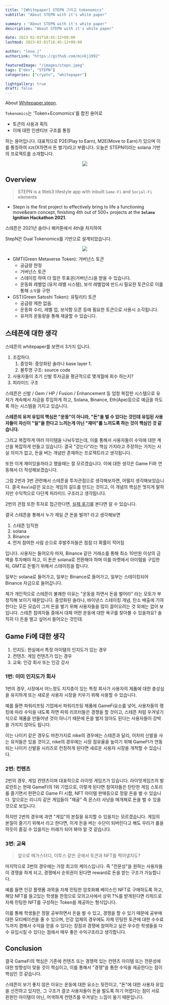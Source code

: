 ```yaml
---
title: "[Whitepaper] STEPN 그리고 tokenomics"
subtitle: "About STEPN with it's white paper"

summary : "About STEPN with it's white paper"
description: "About STEPN with it's white paper"

date: 2023-02-01T18:45:12+09:00
lastmod: 2023-02-01T18:45:12+09:00

author: "leoo.j"
authorLink: "https://github.com/minkj1992"

featuredImage: "/images/stepn.jpeg"
tags: ["dev", "STEPN"]
categories: ["crypto", "whitepaper"]

lightgallery: true
draft: false
---
```


About [Whitepaper.stepn](https://whitepaper.stepn.com/).
<!--more-->

`Tokenomics`는 'Token+Ecomomics'를 합친 용어로

- 토큰의 사용과 획득
- 이에 대한 인센티브 구조를 통칭

하는 용어입니다. 대표적으로 P2E(Play to Earn), M2E(Move to Earn)가 있으며 이를 통칭하여 `X2E`(X하면서 돈 벌기)라고 부릅니다. 오늘은 STEPN이라는 solana 기반의 프로젝트를 소개합니다.

<center>

![](/images/stepn_apps.png)

</center>

## Overview

> STEPN is a Web3 lifestyle app with inbuilt `Game-Fi` and `Social-Fi` elements


- Stepn is the first project to effectively bring to life a functioning move&earn concept, finishing 4th out of 500+ projects at the **`Solana` Ignition Hackathon 2021**.

스테픈은 2021년 솔라나 해커톤에서 4th을 차지하여  

StepN은 Dual Tokenomics를 기반으로 설계되었습니다.


<center>

![](/images/stepn_tokens.png)

</center>

- GMT(Green Metaverse Token): 거버넌스 토큰
    - 공급량 한정
    - 거버넌스 토큰
    - 스테이킹 하여 더 많은 투표권(거버넌스)을 받을 수 있습니다.
    - 운동화 레벨업 (유저 레벨 시스템), 보석 레벨업에 반드시 필요한 토큰으로 이를 통해 `소각`을 구현
- GST(Green Satoshi Token): 유틸리티 토큰
    - 공급량 제한 없음. 
    - 운동화 수리, 레벨 업, 보석함 오픈 등에 필요한 토큰으로 사용시 소각됩니다. 
    - 유저의 운동량을 통해 채굴할 수 있습니다. 

## 스테픈에 대한 생각

스테픈의 whitepaper를 보면서 3가지 입니다. 

1. 조잡하다.
    1. 중앙화: 중앙화된 솔라나 base layer 1.
    2. 불투명 구조: source code 
2. 사용자들이 초기 신발 투자금을 평균적으로 몇개월에 회수 하는지?
3. 피라미드 구조

스테픈은 신발 / Gem / HP / Fusion / Enhancement 등 엄청 복잡한 시스템으로 유저가 계속해서 자금을 투입하게 하고, Solana, Binance, Eth(Ape)등으로 예금을 하도록 하는 시스템을 가지고 있습니다.

**스테픈의 유저 유입의 핵심은 "운동"이 아니라, "돈"을 벌 수 있다는 것인데 유입된 사용자들이 자신이 "일"을 한다고 느끼는게 아닌 "재미"를 느끼도록 하는 것이 핵심인 것 같습니다.**

그리고 복잡하게 여러 아이템을 나눠두었는데, 이를 통해서 사용자들이 수익에 대한 계산을 복잡하게 만들고 있습니다. 결국 "걷는다"라는 핵심 가치라고 주장하는 가치는 사실 의미가 없고, 돈을 버는 개념만 존재하는 프로젝트라고 생각됩니다. 

또한 이게 재미있을까라고 했을때는 잘 모르겠습니다. 이에 대한 생각은 Game Fi와 연동해서 더 작성해보겠습니다.

그럼 2번과 3번 관련해서 스테픈을 투자관점으로 생각해보자면, 어떨지 생각해보았습니다. 결국 `Realm`같은 요소는 게임의 길드를 만드는 것이고, 이 개념의 핵심은 멋지게 말하지만 수익적으로 다단계 피라미드 구조라고 생각됩니다.

2번의 관점 또한 투자로 접근한다면, [실제 후기](https://happyinvest2021.tistory.com/222)를 본다면 알 수 있습니다.


결국 스테픈을 통해서 누가 제일 큰 돈을 벌까? 라고 생각해보면

1. 스테픈 임직원
2. solana
3. Binance
4. 먼저 참여한 사람 순으로 후발주자들은 점점 더 확률이 적어짐

입니다. 사용자는 들어오자 마자, Binance 같은 거래소를 통해 최소 10만원 이상의 금액을 투자해야 하고, 이 돈은 solana로 전환해야 하며 이를 마켓에서 아이템을 구입한 뒤, GMT로 돈벌기 위해서 스테이킹을 합니다.

일부는 solana로 들어가고, 일부는 Binance로 들어가고, 일부는 스테이킹되어 Binance 자금으로 들어갑니다.

제가 개인적으로 스테픈이 불쾌한 이유는 "운동을 하면서 돈을 벌어라" 라는 모토가 부정직해 보이기 때문입니다. 중앙화된 솔라나, 바이낸스 스테이킹 개념, 탄소 배출에 기여한다는 모든 모습이 그저 돈을 벌기 위해 사용자들을 많이 끌어오려는 것 외에는 없어 보입니다. 스테픈 참여자들 중에서 대체 어떤 운동에 대한 욕구를 찾아볼 수 있을까요? 솔직히 다 돈을 벌고 싶어서 들어오는 것인데.


## Game Fi에 대한 생각


1. 인지도: 현실에서 특정 아이템의 인지도가 있는 경우
2. 컨텐츠: 게임 컨텐츠가 있는 경우
3. 교육: 인강 회사 또는 인강 강사


### 1번: 이미 인지도가 회사

1번의 경우, 시장에서 어느정도 지지층이 있는 특정 회사가 사용자의 제품에 대한 충성심을 유지하게 또는 새로운 사용자 시장을 키우기 위해 사용할 수 있습니다.

예를 들면 파워리프팅 기업에서 파워리프팅 제품에 GameFi요소를 넣어, 사용자들의 랭킹에 따라 수익을 내도록 하면 파워 리프터들은 경쟁을 할 것이고, 스테픈 처럼 우겨넣기 식으로 제품을 만들어낸 것이 아니기 때문에 돈을 벌지 않아도 된다는 사용자들이 강박을 가지지 않아도 됩니다.

이는 나이키 같은 경우도 마찬가지로 nike의 경우에는 스테픈과 달리, 어차피 신발을 사는 유저들은 있을 것이고, nike의 경우에는 시장 점유율을 높이기 위해 GameFI가 연동되는 나이키 신발을 시리즈로 런칭하게 된다면 새로운 사용자 시장을 개척할 수 있습니다.

### 2번: 컨텐츠
2번의 경우, 게임 컨텐츠이며 대표적으로 라이엇 게임즈가 있습니다. 라이엇게임즈의 발로란트는 현재 GameFI의 1위 기업으로, 이렇게 된다면 참여자들은 탄탄한 게임 스토리를 즐기면서 한편으로 Game FI 시합, NFT 아이템 판매등으로 정말 돈을 벌 수 있습니다. 앞으로는 리니지 같은 게임들이 "채굴" 즉 몬스터 사냥을 매개체로 돈을 벌 수 있을 것으로 보입니다.

하지만 2번의 경우에 과연 "게임"의 본질을 유지할 수 있을지는 모르겠습니다.
게임의 본질이 즐기기 위해서 라고 한다면, 이게 돈을 버는 수단이 되버린다고 해도 우리가 롤을 하듯이 즐길 수 있을지는 미래가 되어 봐야 알 것 같습니다.

### 3번: 교육
> 앞으로 메가스터디, 이투스 같은 곳에서 토큰과 NFT를 찍어낼지도?

마지막으로 3번의 경우에는 가장 최고의 케이스입니다. 즉 "전문성"을 원하는 사용자들이 경쟁을 하게 되고, 경쟁에서 순위권이 된다면 reward로 돈을 받는 구조가 가능합니다. 

예를 들면 인강 플렛폼 과목을 자체 민팅한 암호화폐 베이스인 NFT로 구매하도록 하고, 해당 NFT를 들고있는 학생들 한정으로 모의고사에서 상위 ?%를 받게된다면 리워드로 자체 민팅한 NFT를 구성하는 Token을 제공하는 형식입니다.

이를 통해 학생들은 정말 공부하면서 돈을 벌 수 있고, 경쟁을 할 수 있기 때문에 공부에 대한 모티베이션을 줄 수 있으며, 인강 업체의 경우에도 자체 민팅한 토큰에 대한 수수료 %까지 겸해서 수익을 얻을 수 있다는 장점과 경쟁에 참여하고 싶은 우수한 학생들을 다수 유입시킬 수 있다는 점에서 매우 좋은 수익구조라고 생각합니다.


## Conclusion

결국 GameFi의 핵심은 기존에 컨텐츠 또는 경쟁력 있는 컨텐츠 아이템 또는 전문성에 대한 방향성이 맞을 것이 핵심이고, 이를 통해서 "경쟁"을 통한 수익을 제공한다는 점이 핵심인 것 같습니다.

스테픈이 보기 좋지 않은 이유는 운동에 대한 요소는 뒷전이고, "돈"에 대한 사용자 유입을 선전하고 있지만, 그 구조가 결코 사용자들이 돈을 벌도록 하기 어렵다는 점이 서로 윈윈인 아이템이 아닌, 어색하게 컨텐츠를 우겨넣는 느낌이 들기 때문입니다.


